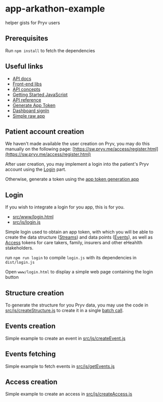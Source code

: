 # app-arkathon-example
helper gists for Pryv users

## Prerequisites

Run `npm install` to fetch the dependencies

## Useful links

- [API docs](https://api.pryv.com)
- [Front-end libs](https://api.pryv.com/code-libraries/)
- [API concepts](https://api.pryv.com/concepts/)
- [Getting Started JavaScript](https://api.pryv.com/getting-started/javascript/)
- [API reference](https://api.pryv.com/reference)
- [Generate App Token](https://pryv.github.io/app-web-access/?pryv-reg=reg.pryv.me)
- [Dashboard signIn](https://sw.pryv.me/access/signinhub.html)
- [Simple raw app](https://kerma2.github.io/pryv-example-app/?pryv-domain=pryv.me)

## Patient account creation

We haven't made available the user creation on Pryv, you may do this manually on the following page:
[https://sw.pryv.me/access/register.html](https://sw.pryv.me/access/register.html)
  
After user creation, you may implement a login into the patient's Pryv account using the [Login](https://github.com/kebetsi/app-example-arkathon#login) part.
  
Otherwise, generate a token using the [app token generation app](https://pryv.github.io/app-web-access/?pryv-reg=reg.pryv.me)

## Login

If you wish to integrate a login for you app, this is for you.

- [src/www/login.html](https://github.com/kebetsi/app-example-arkathon/blob/master/src/www/login.html)
- [src/js/login.js](https://github.com/kebetsi/app-example-arkathon/blob/master/src/js/login.js)

Simple login used to obtain an app token, with which you will be able to create the data structure ([Streams](http://api.pryv.com/getting-started/javascript/#manage-streams)) and data
points ([Events](http://api.pryv.com/getting-started/javascript/#manage-events)), as well as [Access](http://api.pryv.com/getting-started/javascript/#manage-accesses) tokens for care takers, family, insurers and other eHeahlth stakeholders.

run `npm run login` to compile `login.js` with its dependencies in `dist/login.js`

Open `www/login.html` to display a simple web page containing the login button

## Structure creation

To generate the structure for you Pryv data, you may use the code in [src/js/createStructure.js](https://github.com/kebetsi/app-example-arkathon/blob/master/src/js/createStructure.js) to create it in a single [batch call](http://api.pryv.com/reference/#call-batch).

## Events creation

Simple example to create an event in [src/js/createEvent.js](https://github.com/kebetsi/app-example-arkathon/blob/master/src/js/createEvents.js)

## Events fetching

Simple example to fetch events in [src/js/getEvents.js](https://github.com/kebetsi/app-example-arkathon/blob/master/src/js/getEvents.js)

## Access creation

Simple example to create an access in [src/js/createAccess.js](https://github.com/kebetsi/app-example-arkathon/blob/master/src/js/createAccess.js)


